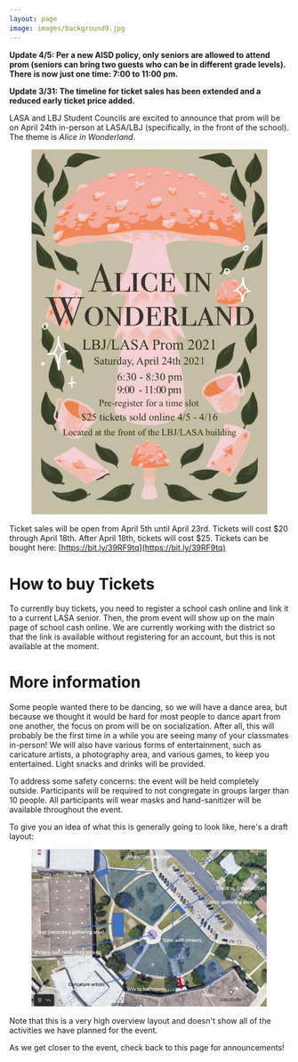 ```yaml
---
layout: page
image: images/background9.jpg
---
```

**Update 4/5: Per a new AISD policy, only seniors are allowed to attend prom (seniors can bring two guests who can be in different grade levels). There is now just one time: 7:00 to 11:00 pm.**

**Update 3/31: The timeline for ticket sales has been extended and a reduced early ticket price added.**

LASA and LBJ Student Councils are excited to announce that prom will be on April 24th in-person at LASA/LBJ (specifically, in the front of the school). The theme is _Alice in Wonderland_.

<figure>
    <a href="/images/prom2021Poster.jpg"><img src="/images/prom2021Poster.jpg" width="500"></a>
</figure>

Ticket sales will be open from April 5th until April 23rd. Tickets will cost $20 through April 18th. After April 18th, tickets will cost $25. Tickets can be bought here: [https://bit.ly/39RF9tq](https://bit.ly/39RF9tq)

# How to buy Tickets
To currently buy tickets, you need to register a school cash online and link it to a current LASA senior. Then, the prom event will show up on the main page of school cash online. We are currently working with the district so that the link is available without registering for an account, but this is not available at the moment.

# More information

Some people wanted there to be dancing, so we will have a dance area, but because we thought it would be hard for most people to dance apart from one another, the focus on prom will be on socialization. After all, this will probably be the first time in a while you are seeing many of your classmates in-person! We will also have various forms of entertainment, such as caricature artists, a photography area, and various games, to keep you entertained. Light snacks and drinks will be provided.

To address some safety concerns: the event will be held completely outside. Participants will be required to not congregate in groups larger than 10 people. All participants will wear masks and hand-sanitizer will be available throughout the event.

To give you an idea of what this is generally going to look like, here's a draft layout:
<figure>
    <a href="/images/prom2021DraftLayout1.png"><img src="/images/prom2021DraftLayout1.png" width="500"></a>
</figure>
Note that this is a very high overview layout and doesn't show all of the activities we have planned for the event.

As we get closer to the event, check back to this page for announcements!
